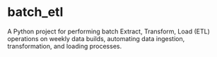 # batch_etl

A Python project for performing batch Extract, Transform, Load (ETL) operations on weekly data builds, automating data ingestion, transformation, and loading processes.